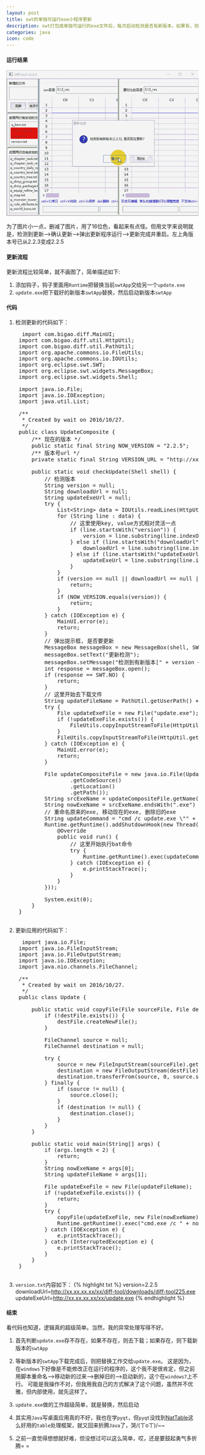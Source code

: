 ```yaml
---
layout: post
title: swt的单独可运行exe小程序更新
description: swt打包成单独可运行的exe文件后，每次启动检测是否有新版本，如果有，则更新并重新启动
categories: java
icon: code
---
```

#### 运行结果 ####

<img src="/images/20161028/run-result.gif" alt="swtApp更新效果图" />

为了图片小一点，删减了图片，用了16位色，看起来有点怪。但用文字来说明就是，检测到更新-->确认更新-->弹出更新程序运行-->更新完成并重启。左上角版本号已从2.2.3变成2.2.5

#### 更新流程 ####

更新流程比较简单，就不画图了，简单描述如下:

1. 添加钩子，钩子里面用<code>Runtime</code>把替换当前<code>swtApp</code>交给另一个<code>update.exe</code>
2. <code>update.exe</code>把下载好的新版本<code>swtApp</code>替换，然后启动新版本<code>swtApp</code>

#### 代码 ####

1. 检测更新的代码如下：
    <pre class="prettyprint">
    <icode class="java"> import com.bigao.diff.MainUI;
    import com.bigao.diff.util.HttpUtil;
    import com.bigao.diff.util.PathUtil;
    import org.apache.commons.io.FileUtils;
    import org.apache.commons.io.IOUtils;
    import org.eclipse.swt.SWT;
    import org.eclipse.swt.widgets.MessageBox;
    import org.eclipse.swt.widgets.Shell;

    import java.io.File;
    import java.io.IOException;
    import java.util.List;

    /**
     * Created by wait on 2016/10/27.
     */
    public class UpdateComposite {
        /** 现在的版本 */
        public static final String NOW_VERSION = "2.2.5";
        /** 版本号url */
        private static final String VERSION_URL = "http://xx.xx.xx.xx/downloads/version.txt";

        public static void checkUpdate(Shell shell) {
            // 检测版本
            String version = null;
            String downloadUrl = null;
            String updateExeUrl = null;
            try {
                List&lt;String&gt; data = IOUtils.readLines(HttpUtil.getInputStream(VERSION_URL));
                for (String line : data) {
                    // 这里使用key, value方式相对灵活一点
                    if (line.startsWith("version")) {
                        version = line.substring(line.indexOf("=") + 1);
                    } else if (line.startsWith("downloadUrl")) {
                        downloadUrl = line.substring(line.indexOf("=") + 1);
                    } else if (line.startsWith("updateExeUrl")) {
                        updateExeUrl = line.substring(line.indexOf("=") + 1);
                    }
                }
                if (version == null || downloadUrl == null || updateExeUrl == null) {
                    return;
                }
                if (NOW_VERSION.equals(version)) {
                    return;
                }
            } catch (IOException e) {
                MainUI.error(e);
                return;
            }
            // 弹出提示框, 是否要更新
            MessageBox messageBox = new MessageBox(shell, SWT.ICON_QUESTION | SWT.YES | SWT.NO);
            messageBox.setText("更新检测");
            messageBox.setMessage("检测到有新版本[" + version + "], 是否现在更新?");
            int response = messageBox.open();
            if (response == SWT.NO) {
                return;
            }
            // 这里开始去下载文件
            String updateFileName = PathUtil.getUserPath() + File.separator + "new_update.exe";
            try {
                File updateExeFile = new File("update.exe");
                if (!updateExeFile.exists()) {
                    FileUtils.copyInputStreamToFile(HttpUtil.getInputStream(updateExeUrl), updateExeFile);
                }
                FileUtils.copyInputStreamToFile(HttpUtil.getInputStream(downloadUrl), new File(updateFileName));
            } catch (IOException e) {
                MainUI.error(e);
                return;
            }

            File updateCompositeFile = new java.io.File(UpdateComposite.class.getProtectionDomain()
                    .getCodeSource()
                    .getLocation()
                    .getPath());
            String srcExeName = updateCompositeFile.getName();
            String nowExeName = srcExeName.endsWith(".exe") ? srcExeName : srcExeName + ".exe";
            // 重命名原来的exe, 移动现在的exe, 删除旧的exe
            String updateCommand = "cmd /c update.exe \"" + nowExeName + "\" \"" + updateFileName + "\"";
            Runtime.getRuntime().addShutdownHook(new Thread(new Runnable() {
                @Override
                public void run() {
                    // 这里开始执行bat命令
                    try {
                        Runtime.getRuntime().exec(updateCommand);
                    } catch (IOException e) {
                        e.printStackTrace();
                    }
                }
            }));

            System.exit(0);
        }
    }</icode>
    </pre>

2. 更新应用的代码如下：            
    <pre class="prettyprint">
    <icode class="java"> import java.io.File;
    import java.io.FileInputStream;
    import java.io.FileOutputStream;
    import java.io.IOException;
    import java.nio.channels.FileChannel;

    /**
     * Created by wait on 2016/10/27.
     */
    public class Update {

        public static void copyFile(File sourceFile, File destFile) throws IOException {
            if (!destFile.exists()) {
                destFile.createNewFile();
            }

            FileChannel source = null;
            FileChannel destination = null;

            try {
                source = new FileInputStream(sourceFile).getChannel();
                destination = new FileOutputStream(destFile).getChannel();
                destination.transferFrom(source, 0, source.size());
            } finally {
                if (source != null) {
                    source.close();
                }
                if (destination != null) {
                    destination.close();
                }
            }
        }

        public static void main(String[] args) {
            if (args.length < 2) {
                return;
            }
            String nowExeName = args[0];
            String updateFileName = args[1];

            File updateExeFile = new File(updateFileName);
            if (!updateExeFile.exists()) {
                return;
            }
            try {
                copyFile(updateExeFile, new File(nowExeName));
                Runtime.getRuntime().exec("cmd.exe /c " + nowExeName).waitFor();
            } catch (IOException e) {
                e.printStackTrace();
            } catch (InterruptedException e) {
                e.printStackTrace();
            }
        }
    }</icode>
    </pre>

3. <code>version.txt</code>内容如下：
    {% highlight txt %}
    version=2.2.5
    downloadUrl=http://xx.xx.xx.xx/xx/diff-tool/downloads/diff-tool225.exe
    updateExeUrl=http://xx.xx.xx.xx/xx/update.exe {% endhighlight %}


#### 结束 ####
看代码也知道，逻辑真的超级简单。当然，我的异常处理写得不好。

1. 首先判断<code>update.exe</code>存不存在，如果不存在，则去下载；如果存在，则下载新版本的<code>swtApp</code>

2. 等新版本的<code>swtApp</code>下载完成后，则把替换工作交给<code>update.exe</code>。
    这是因为，在<code>windows</code>下好像是不能修改正在运行的程序的，这个我不是很肯定，但之前用脚本重命名-->移动新的过来-->删掉旧的-->启动新的，这个在<code>windows7</code>上不行。
    可能是我操作不对，但我用我自己的方式解决了这个问题，虽然并不优雅，但内部使用，就先这样了。

3. <code>update.exe</code>做的工作超级简单，就是替换，然后启动

4. 其实用<code>Java</code>写桌面应用真的不好，我也在学<code>pyqt</code>，但<code>pyqt</code>没找到[NatTable](http://www.eclipse.org/nattable/)这么好用的<code>table</code>处理框架，就又回来折腾<code>Java</code>了，哭/(ㄒoㄒ)/~~

5. 之前一直觉得想想就好难，但没想过可以这么简单，哎，还是要鼓起勇气多折腾= =